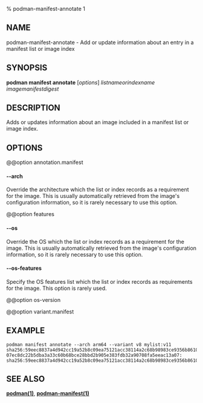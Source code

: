 % podman-manifest-annotate 1

## NAME

podman\-manifest\-annotate - Add or update information about an entry in a manifest list or image index

## SYNOPSIS

**podman manifest annotate** [*options*] _listnameorindexname_ _imagemanifestdigest_

## DESCRIPTION

Adds or updates information about an image included in a manifest list or image index.

## OPTIONS

@@option annotation.manifest

#### **--arch**

Override the architecture which the list or index records as a requirement for
the image. This is usually automatically retrieved from the image's
configuration information, so it is rarely necessary to use this option.

@@option features

#### **--os**

Override the OS which the list or index records as a requirement for the image.
This is usually automatically retrieved from the image's configuration
information, so it is rarely necessary to use this option.

#### **--os-features**

Specify the OS features list which the list or index records as requirements
for the image. This option is rarely used.

@@option os-version

@@option variant.manifest

## EXAMPLE

```
podman manifest annotate --arch arm64 --variant v8 mylist:v11 sha256:59eec8837a4d942cc19a52b8c09ea75121acc38114a2c68b98983ce9356b8610
07ec8dc22b5dba3a33c60b68bce28bbd2b905e383fdb32a90708fa5eeac13a07: sha256:59eec8837a4d942cc19a52b8c09ea75121acc38114a2c68b98983ce9356b8610
```

## SEE ALSO

**[podman(1)](podman.md)**, **[podman-manifest(1)](podman-manifest.md)**

